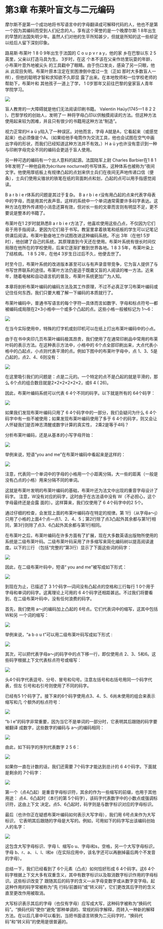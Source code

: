 # 第3章 布莱叶盲文与二元编码

摩尔斯不是第一个成功地将书写语言中的字母翻译成可解释代码的人，他也不是第一个因为其编码而受到人们纪念的人，享有这个荣誉的是一个晚摩尔斯 1 8年出生的早慧的法国失明少年。虽然人们对他的生平所知甚少，但就是所知的这一些却足以给后人留下深刻印象。

路易斯·布莱叶 1 8 0 9年出生于法国的 C o u p v r a y，他的家 乡在巴黎以东 2 5英里，父亲以打造马具为生。 3岁时，在这 个本不该在父亲作坊里玩耍的年龄，小布莱叶意外地被尖头 的工具戳中了眼睛。由于伤口发炎，感染了另一只眼，他从 此双目失明。布莱叶原本注定在贫困潦倒中度过一生（正如 那时大多数盲人一样），但他的聪明才智和求知欲不久即显 露了出来。在本地牧师和一位学校老师的帮助下，布莱叶和 其他孩子一道上了学， 1 0岁那年又前往巴黎的皇家盲人青年 学院学习。

![](<.gitbook/assets/image (13).png>)

盲人教育的一大障碍就是他们无法阅读印刷书籍。 Valentin Haüy(1745—1 8 2 2 )，巴黎学校的创始人，发明了一 种将字母凸印以供触摸阅读的方法。但这种方法使用起来较为困难，并且只有很少的书籍用这种方法“制造”。&#x20;

视力正常的H a ü y陷入了一种误区。对他而言，字母 A就是A，它看起来（或感觉起来）也必须像是个A。（如果给他手电筒作为交流工具，他也会试图在空气中画出字母的形状，而我们已经知道这种方法并不有效。）H a ü y也许没有意识到一种与印刷字母完全不同的编码会更适于盲人使用。

另一种可选的编码有一个出人意料的起源。法国陆军上尉 Charles Barbier在1 8 1 9年发明了一种他自称为écriture nocturne的书写体系，这种体系也被称为“夜间文字。他使用厚纸板上有规律凸起的点划来供士兵们在夜间无声地传递口信（便条），士兵们使用尖锥状的铁笔在纸的背面刺点和划，凸起的点可以用手指感觉阅读。&#x20;

B a r b i e r体系的问题是其过于复杂。 B a r b i e r没有用凸起的点来代表字母表中的字母，而是用其代表声音。这样的系统中一个单词通常需要许多码字表达。这种方法在野外传递短小消息还算有效，但对长一些的文章而言则有明显不足，更不要说是整本的书籍了。&#x20;

布莱叶在1 2岁时就熟悉B a r b i e r方法了，他喜欢使用这些凸点，不仅因为它们易于用手指阅读，更因为它们易于书写。教室里拿着铁笔和纸板的学生可以记笔记供课后阅读。布莱叶勤奋地工作试图改进这种编码系统。不出 3年（在他1 5岁时），他创建了自己的系统，其原理直到今天还在使用。布莱叶系统有很长时间仅局限在他所在的学校使用，后来它逐渐扩散到世界各地。1 8 3 5年，布莱叶染上了结核病。 1 8 5 2年，在他4 3岁生日过后不久，他便去世了。

时至今日，布莱叶系统的改进版本甚至可以与有声录音带竞争，它为盲人提供了与书写世界联系的途径。布莱叶方法仍是适于既聋又盲的人阅读的唯一方法。近来年，随着电梯和自动语言机的普及，布莱叶系统更加广为人知。&#x20;

本章将剖析布莱叶编码的编码方法及其工作原理，不过不必真正学习布莱叶编码或记住任何东西，我们只要大概了解一下编码的本质就行了。&#x20;

布莱叶编码中，普通书写语言的每个字符—具体而言如数字、字母和标点符号—都被编码成局限在2×3小格中一个或多个凸起的点。这些小格一般被标记为 1～6：

![](<.gitbook/assets/image (1).png>)

在当今实际使用中，特殊的打字机或刻印机可以在纸上打出布莱叶编码中的小点。&#x20;

由于在书中夹印几页布莱叶编码极其昂贵，我们使用了在通常印刷品中常用的布莱叶码的表示方法。在这种表示方法中，小格中的 6个点全部印刷出来，大点代表小格中的凸起点，小点则代表平滑的点。例如下图中的布莱叶字母中，点 1、3、5是凸起的，点2、4、6则没有：

![](.gitbook/assets/image.png)

在这里吸引我们的问题是：点是二元的。一个特定的点不是凸起的就是平滑的，那么 6个点的组合数目就是2×2×2×2×2×2，或6 4 ( 26)。&#x20;

因此，布莱叶编码系统可以代表 6 4个不同的码字。以下就是所有的 64个码字：

![](<.gitbook/assets/image (18).png>)

如果我们发现布莱叶编码只用了 6 4个码字中的一部分，我们会疑问为什么 6 4个码字中有一些不被使用；如果发现布莱叶编码使用了多于 6 4个的码字，则又会让人怀疑我们是否神志清醒或数字计算的真实性， 2乘2是等于4吗？&#x20;

分析布莱叶编码，还是从基本的小写字母开始：

![](<.gitbook/assets/image (15).png>)

举例来说，短语“you and me”在布莱叶编码中看起来是这样的：

![](<.gitbook/assets/image (16).png>)

注意，代表同一个单词中的字母的小格用一个小距离分隔，大一些的距离（一般是没有凸点的小格）用来分隔不同的单词。&#x20;

这就是布莱叶发明的布莱叶编码的基础，布莱叶还为法文中出现的重音字母设计了码字。 注意，W没有对应的码字，这时由于在古法语中没有 W（不必担心，这个字母最终还是会露 面的）。这样算来，我们仅使用了 6 4个码字中的2 5个。&#x20;

通过仔细的检查，会发现上面的布莱叶编码存在特定的规律。第 1行（从字母a～j）只用了小格的上面4个点—点1、2、4、5；第2行除了点3凸起外其余都与第1行相同，第3行则除了点3、6凸起外其余都与第1行相同。

在布莱叶之后，布莱叶编码在许多方面有了扩展，现在大多数英语出版物所使用的系统是二级布莱叶码。二级布莱叶码采用了许多缩写来简化编码树以提高阅读速度。以下的三行 （包括“完整的”第3行）显示了下面这些词的码字：

![](<.gitbook/assets/image (11).png>)

因此，在二级布莱叶码中，短语“ you and me”被写成如下形式：

![](<.gitbook/assets/image (14).png>)

到现在为止，已描述了 3 1个码字—词间没有凸起点的空格和三行每行 1 0个用于字母和单词的码字。这离理论上可用的 6 4个码字还相距甚远。不过我们将要看到，在二级布莱叶码中，没有任何浪费的码字。&#x20;

首先，我们使用 a～j的编码加上凸起的 6号点。它们代表词中的缩写，这其中包括W和另 一个词的缩写：

![](<.gitbook/assets/image (8).png>)

举例来说，“a b o u t”可以用二级布莱叶码写成如下形式 :

![](<.gitbook/assets/image (12).png>)

其次，可以把代表字母a～j的码字中的点下移一行，即仅使用点 2、3、5和6。这些码字根据上下文代表标点符号或缩写：

![](<.gitbook/assets/image (10).png>)

头4个码字代表逗号、分号、冒号和句号。注意左括号和右括号用同一个码字代表，但左 引号和右引号则使用了不同的码字。&#x20;

已经有5 1个码字了。接下来的6个码字使用点3、4、5、6尚未使用的组合来表示缩写和几 个额外的标点符号：

![](<.gitbook/assets/image (4).png>)

“b l e”的码字非常重要，因为当它不是单词的一部分时，它表明其后跟随的码字要被翻译 成数字，这些数字的编码与 a～j的编码相同：

![](<.gitbook/assets/image (9).png>)

由此，如下码字的序列代表数字 2 5 6：

![](<.gitbook/assets/image (3).png>)

如果你一直在计数的话，我们还需要 7个码字才能达到总计的 6 4个码字。下面就是剩余的 7个码字：

![](<.gitbook/assets/image (17).png>)

第一个（点4凸起）是重音字母标识符，其余的作为一些缩写的前缀，也用于其他用途： 点4、6凸起时（本行的第 5个码字），该码字代表数字中的小数点或强调标识符，这由上下文 决定。点5、6凸起时，码字则是与数字标识对应的字母标识。&#x20;

最后（也许你正在疑惑布莱叶编码如何表示大写字母），我们用 6号点来作为大写标识， 它表明其后跟随的字母是大写的。例如，可用如下的码字写出该编码创始人的名字：

![](<.gitbook/assets/image (7).png>)

这包含大写字母标识、字母 l、缩写o u、字母i和s，空格，另一个大写字母标识，字母 b、r、a、 i、l、l和e（在实际应用中，该名字还可以再删掉最后两个不发音的字母）。&#x20;

总结一下，我们已经看到了 6个元素（凸点）如何恰好形成 6 4个码字。这6 4个码字根据上下文大多有双重含义，其中有数字标识以及取消数字标识作用的字母标识。这些标识改变了 跟随其后的码字的含义—从字母变数字或从数字变字母。起这种作用的码字常被称为“先 行码/前置码”或“转义码”，它们更改其后字符的含义直至更改作用被取消。&#x20;

大写标识表示其后的字母（也仅有字母）应写成大写，这种码字被称为“换码代码”。“换码代码”使你“避免”那种单调的、常规的码字解释，而转入一种新的解释方法。在以后几章中可以看到，当把书面语言转换为二元码字时，“换码代码”和“转义码”的使用是很普遍的。

